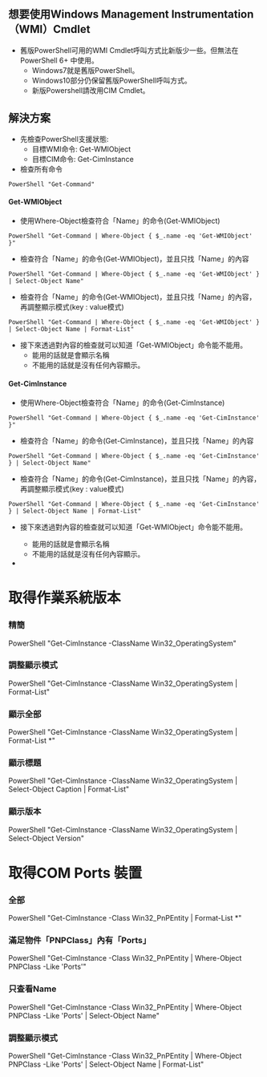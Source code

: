 ## 想要使用Windows Management Instrumentation（WMI）Cmdlet
+ 舊版PowerShell可用的WMI Cmdlet呼叫方式比新版少一些。但無法在 PowerShell 6+ 中使用。
  + Windows7就是舊版PowerShell。
  + Windows10部分仍保留舊版PowerShell呼叫方式。
  + 新版Powershell請改用CIM Cmdlet。
## 解決方案
+ 先檢查PowerShell支援狀態:
  + 目標WMI命令: Get-WMIObject
  + 目標CIM命令: Get-CimInstance
+ 檢查所有命令
```
PowerShell "Get-Command"
```
#### Get-WMIObject
+ 使用Where-Object檢查符合「Name」的命令(Get-WMIObject)
```
PowerShell "Get-Command | Where-Object { $_.name -eq 'Get-WMIObject' }"
```
+ 檢查符合「Name」的命令(Get-WMIObject)，並且只找「Name」的內容
```
PowerShell "Get-Command | Where-Object { $_.name -eq 'Get-WMIObject' } | Select-Object Name"
```
+ 檢查符合「Name」的命令(Get-WMIObject)，並且只找「Name」的內容，再調整顯示模式(key : value模式)
```
PowerShell "Get-Command | Where-Object { $_.name -eq 'Get-WMIObject' } | Select-Object Name | Format-List"
```
+ 接下來透過對內容的檢查就可以知道「Get-WMIObject」命令能不能用。
  + 能用的話就是會顯示名稱
  + 不能用的話就是沒有任何內容顯示。

#### Get-CimInstance
+ 使用Where-Object檢查符合「Name」的命令(Get-CimInstance)
```
PowerShell "Get-Command | Where-Object { $_.name -eq 'Get-CimInstance' }"
```
+ 檢查符合「Name」的命令(Get-CimInstance)，並且只找「Name」的內容
```
PowerShell "Get-Command | Where-Object { $_.name -eq 'Get-CimInstance' } | Select-Object Name"
```
+ 檢查符合「Name」的命令(Get-CimInstance)，並且只找「Name」的內容，再調整顯示模式(key : value模式)
```
PowerShell "Get-Command | Where-Object { $_.name -eq 'Get-CimInstance' } | Select-Object Name | Format-List"
```
+ 接下來透過對內容的檢查就可以知道「Get-WMIObject」命令能不能用。
  + 能用的話就是會顯示名稱
  + 不能用的話就是沒有任何內容顯示。
 
+ 
# 取得作業系統版本
### 精簡
PowerShell "Get-CimInstance -ClassName Win32_OperatingSystem"
### 調整顯示模式
PowerShell "Get-CimInstance -ClassName Win32_OperatingSystem | Format-List"
### 顯示全部
PowerShell "Get-CimInstance -ClassName Win32_OperatingSystem | Format-List *"
### 顯示標題
PowerShell "Get-CimInstance -ClassName Win32_OperatingSystem | Select-Object Caption | Format-List"
### 顯示版本
PowerShell "Get-CimInstance -ClassName Win32_OperatingSystem | Select-Object Version"


# 取得COM Ports 裝置
### 全部
PowerShell "Get-CimInstance -Class Win32_PnPEntity | Format-List *"
### 滿足物件「PNPClass」內有「Ports」
PowerShell "Get-CimInstance -Class Win32_PnPEntity | Where-Object PNPClass -Like 'Ports'"
### 只查看Name
PowerShell "Get-CimInstance -Class Win32_PnPEntity | Where-Object PNPClass -Like 'Ports' | Select-Object Name"
### 調整顯示模式
PowerShell "Get-CimInstance -Class Win32_PnPEntity | Where-Object PNPClass -Like 'Ports' | Select-Object Name | Format-List"
